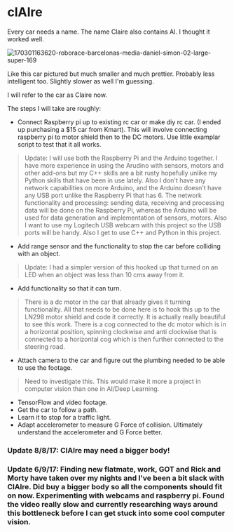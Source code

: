 # clAIre
Every car needs a name. The name Claire also contains AI. I thought it worked well.

![170301163620-roborace-barcelonas-media-daniel-simon-02-large-super-169](https://user-images.githubusercontent.com/15652565/27119802-9e932a5e-5124-11e7-87b4-cb7915b15468.jpg)

Like this car pictured but much smaller and much prettier. Probably less intelligent too. Slightly slower as well I'm guessing.

I will refer to the car as Claire now.

The steps I will take are roughly:

- Connect Raspberry pi up to existing rc car or make diy rc car. (I ended up purchasing a $15 car from Kmart).
This will involve connecting raspberry pi to motor shield then to the DC motors. Use little examplar script to test that it all works.

> Update: I will use both the Raspberry Pi and the Arduino together. I have more experience in using the Arudino with sensors, motors and other add-ons but my C++ skills are a bit rusty hopefully unlike my Python skills that have been in use lately. Also I don't have any network capabilities on more Arduino, and the Arduino doesn't have any USB port unlike the Raspberry Pi that has 6. The network functionality and processing: sending data, receiving and processing data will be done on the Raspberry Pi, whereas the Arduino will be used for data generation and implementation of sensors, motors. Also I want to use my Logitech USB webcam with this project so the USB ports will be handy. Also I get to use C++ and Python in this project.

- Add range sensor and the functionality to stop the car before colliding with an object.

>Update: I had a simpler version of this hooked up that turned on an LED when an object was less than 10 cms away from it.



- Add functionality so that it can turn.

>There is a dc motor in the car that already gives it turning functionality. All that needs to be done here is to hook this up to the LN298 motor shield and code it correctly. It is actually really beautiful to see this work. There is a cog connected to the dc motor which is in a horizontal position, spinning clockwise and anti clockwise that is connected to a horizontal cog which is then further connected to the steering road.

- Attach camera to the car and figure out the plumbing needed to be able to use the footage.
> Need to investigate this. This would make it more a project in computer vision than one in AI/Deep Learning.
- TensorFlow and video footage.
- Get the car to follow a path.
- Learn it to stop for a traffic light.
- Adapt accelerometer to measure G Force of collision. Ultimately understand the accelerometer and G Force better.

### Update 8/8/17: ClAIre may need a bigger body!

### Update 6/9/17: Finding new flatmate, work, GOT and Rick and Morty have taken over my nights and I've been a bit slack with ClAIre. Did buy a bigger body so all the components should fit on now. Experimenting with webcams and raspberry pi. Found the video really slow and currently researching ways around this bottleneck before I can get stuck into some cool computer vision.
